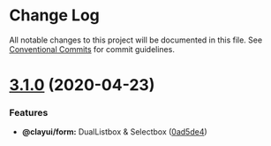# Change Log

All notable changes to this project will be documented in this file.
See [Conventional Commits](https://conventionalcommits.org) for commit guidelines.

# [3.1.0](https://github.com/liferay/clay/compare/@clayui/empty-state@3.0.0...@clayui/empty-state@3.1.0) (2020-04-23)

### Features

-   **@clayui/form:** DualListbox & Selectbox ([0ad5de4](https://github.com/liferay/clay/commit/0ad5de4))

